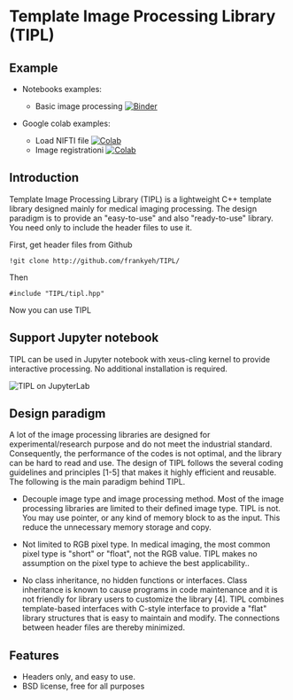 # Template Image Processing Library (TIPL)

## Example

- Notebooks examples:
  - Basic image processing [![Binder](https://mybinder.org/badge_logo.svg)](https://mybinder.org/v2/gh/frankyeh/TIPL-example/main?filepath=notebooks/image_processing.ipynb)

- Google colab examples:
  - Load NIFTI file [![Colab](https://colab.research.google.com/assets/colab-badge.svg)]("https://colab.research.google.com/github/frankyeh/TIPL-example/blob/main/colab/load_nii.ipynb)
  - Image registrationi [![Colab](https://colab.research.google.com/assets/colab-badge.svg)]("https://colab.research.google.com/github/frankyeh/TIPL-example/blob/main/colab/spatial_normalization.ipynb)

## Introduction

Template Image Processing Library (TIPL) is a lightweight C++ template library designed mainly for medical imaging processing. The design paradigm is to provide an "easy-to-use" and also "ready-to-use" library. You need only to include the header files to use it. 

First, get header files from Github

```
!git clone http://github.com/frankyeh/TIPL/
```

Then 

```
#include "TIPL/tipl.hpp"  
```

Now you can use TIPL

## Support Jupyter notebook

TIPL can be used in Jupyter notebook with xeus-cling kernel to provide interactive processing. No additional installation is required.

![TIPL on JupyterLab](https://pbs.twimg.com/media/E-s4kj0XsAASRX9?format=jpg&name=small)

## Design paradigm

A lot of the image processing libraries are designed for experimental/research purpose and do not meet the industrial standard. Consequently, the performance of the codes is not optimal, and the library can be hard to read and use. The design of TIPL follows the several coding guidelines and principles [1-5] that makes it highly efficient and reusable. The following is the main paradigm behind TIPL.

- Decouple image type and image processing method. Most of the image processing libraries are limited to their defined image type. TIPL is not. You may use pointer, or any kind of memory block to as the input. This reduce the unnecessary memory storage and copy.

- Not limited to RGB pixel type. In medical imaging, the most common pixel type is "short" or "float", not the RGB value. TIPL makes no assumption on the pixel type to achieve the best applicability..

- No class inheritance, no hidden functions or interfaces. Class inheritance is known to cause programs in code maintenance  and it is not friendly for library users to customize the library [4]. TIPL combines template-based interfaces with C-style interface to provide a "flat" library structures that is easy to maintain and modify. The connections between header files are thereby minimized. 

## Features

- Headers only, and easy to use. 
- BSD license, free for all purposes        

